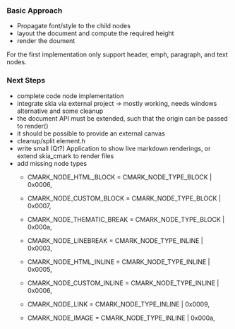 ### Basic Approach
- Propagate font/style to the child nodes
- layout the document and compute the required height
- render the doument

For the first implementation only support header, emph, paragraph,
and text nodes.

### Next Steps
- complete code node implementation
- integrate skia via external project -> mostly working, needs windows alternative and some cleanup
- the document API must be extended, such that the origin can be passed to render()
- it should be possible to provide an external canvas
- cleanup/split element.h
- write small (Qt?) Application to show live markdown renderings, or extend skia_cmark to render files
- add missing node types
    -  CMARK_NODE_HTML_BLOCK     = CMARK_NODE_TYPE_BLOCK | 0x0006,
    -  CMARK_NODE_CUSTOM_BLOCK   = CMARK_NODE_TYPE_BLOCK | 0x0007,
    -  CMARK_NODE_THEMATIC_BREAK = CMARK_NODE_TYPE_BLOCK | 0x000a,

    -  CMARK_NODE_LINEBREAK     = CMARK_NODE_TYPE_INLINE | 0x0003,
    -  CMARK_NODE_HTML_INLINE   = CMARK_NODE_TYPE_INLINE | 0x0005,
    -  CMARK_NODE_CUSTOM_INLINE = CMARK_NODE_TYPE_INLINE | 0x0006,
    -  CMARK_NODE_LINK          = CMARK_NODE_TYPE_INLINE | 0x0009,
    -  CMARK_NODE_IMAGE         = CMARK_NODE_TYPE_INLINE | 0x000a,
